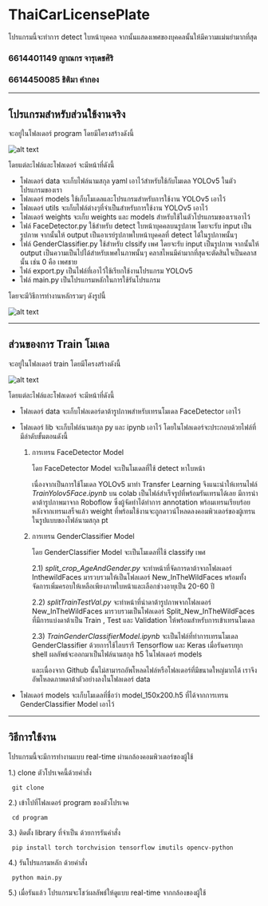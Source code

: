 # ThaiCarLicensePlate
โปรแกรมนี้จะทำการ detect ใบหน้าบุคคล จากนั้นแสดงเพศของบุคคลนั้นให้มีความแม่นยำมากที่สุด
 
### 6614401149 ญาณกร จารุเดชศิริ
### 6614450085 ธิติมา คำกอง

------------------------------------------------------------------------------------------------------------------------

## โปรแกรมสำหรับส่วนใช้งานจริง
จะอยู่ในโฟลเดอร์ program โดยมีโครงสร้างดังนี้

![alt text]()

โดยแต่ละไฟล์และโฟลเดอร์ จะมีหน้าที่ดังนี้

- โฟลเดอร์ data จะเก็บไฟล์นามสกุล yaml เอาไว้สำหรับใช้กับโมเดล YOLOv5 ในตัวโปรแกรมของเรา
- โฟลเดอร์ models ใช้เก็บโมเดลและโปรแกรมสำหรับการใช้งาน YOLOv5 เอาไว้
- โฟลเดอร์ utils จะเก็บไฟล์ต่างๆที่จำเป็นสำหรับการใช้งาน YOLOv5 เอาไว้
- โฟลเดอร์ weights จะเก็บ weights และ models สำหรับใช้ในตัวโปรแกรมของเราเอาไว้
- ไฟล์ FaceDetector.py ใช้สำหรับ detect ใบหน้าบุคคลบนรูปภาพ โดยจะรับ input เป็นรูปภาพ จากนั้นให้ output เป็นอาเรย์รูปภาพใบหน้าบุคคลที่ detect ได้ในรูปภาพนั้นๆ
- ไฟล์ GenderClassifier.py ใช้สำหรับ clssify เพศ โดยจะรับ input เป็นรูปภาพ จากนั้นให้ output เป็นความเป็นไปได้สำหรับเพศในภาพนั้นๆ คลาสไหนมีค่ามากที่สุดจะตัดสินใจเป็นคลาสนั้น เช่น 0 คือ เพศชาย
- ไฟล์ export.py เป็นไฟล์ที่เอาไว้ใช้เรียกใช้งานโปรแกรม YOLOv5
- ไฟล์ main.py เป็นโปรแกรมหลักในการใช้รันโปรแกรม

โดยจะมีวิธีการทำงานหลักรวมๆ ดังรูปนี้

![alt text]()

------------------------------------------------------------------------------------------------------------------------

## ส่วนของการ Train โมเดล
จะอยู่ในโฟลเดอร์ train โดยมีโครงสร้างดังนี้

![alt text]()
      
โดยแต่ละไฟล์และโฟลเดอร์ จะมีหน้าที่ดังนี้

- โฟลเดอร์ data จะเก็บโฟลเดอร์ดาต้ารูปภาพสำหรับเทรนโมเดล FaceDetector เอาไว้ 
- โฟลเดอร์ lib จะเก็บไฟล์นามสกุล py และ ipynb เอาไว้ โดยในโฟลเดอร์จะประกอบด้วยไฟล์ที่มีลำดับขั้นตอนดังนี้

     1) การเทรน FaceDetector Model
          
          โดย FaceDetector Model จะเป็นโมเดลที่ใช้ detect หาใบหน้า 
     
          เนื่องจากเป็นการใช้โมเดล YOLOv5 มาทำ Transfer Learning จึงแนะนำให้เทรนไฟล์ *TrainYolov5Face.ipynb*  บน colab 
          เป็นไฟล์สำเร็จรูปที่พร้อมรันเทรนได้เลย มีการนำดาต้ารูปภาพมาจาก Roboflow ซึ่งผู้จัดทำได้ทำการ annotation พร้อมเทรนเรียบร้อย 
          หลังจากเทรนเสร็จแล้ว weight ที่พร้อมใช้งานจะถูกดาวน์โหลดลงคอมพิวเตอร์ของผู้เทรนในรูปแบบของไฟล์นามสกุล pt

     2) การเทรน GenderClassifier Model
        
          โดย GenderClassifier Model จะเป็นโมเดลที่ใช้ classify เพศ

          2.1) *split_crop_AgeAndGender.py* จะทำหน้าที่จัดการดาต้าจากโฟลเดอร์ InthewildFaces มารวบรวมให้เป็นโฟลเดอร์ New_InTheWildFaces พร้อมทั้งจัดการเพิ่มครอบให้เหลือเพียงภาพใบหน้าและเลือกช่วงอายุเป็น 20-60 ปี 

          2.2) *splitTrainTestVal.py* จะทำหน้าที่นำดาต้ารูปภาพจากโฟลเดอร์ New_InTheWildFaces มารวบรวมเป็นโฟลเดอร์ Split_New_InTheWildFaces ที่มีการแบ่งดาต้าเป็น Train , Test และ Validation ให้พร้อมสำหรับการเข้าเทรนโมเดล

          2.3) *TrainGenderClassifierModel.ipynb* จะเป็นไฟล์ที่ทำการเทรนโมเดล GenderClassifier ด้วยการใช้ไลบรารี Tensorflow และ Keras เมื่อรันครบทุก shell ผลลัพธ์จะออกมาเป็นไฟล์นามสกุล h5 ในโฟลเดอร์ models

          และเนื่องจาก Github นั้นไม่สามารถอัพโหลดไฟล์หรือโฟลเดอร์ที่มีขนาดใหญ่มากได้ เราจึงอัพโหลดภาพดาต้าตัวอย่างลงในโฟลเดอร์ data 

- โฟลเดอร์ models จะเก็บโมเดลที่ชื่อว่า model_150x200.h5 ที่ได้จากการเทรน GenderClassifier Model เอาไว้

------------------------------------------------------------------------------------------------------------------------

## วิธีการใช้งาน

โปรแกรมนี้จะมีการทำงานแบบ real-time ผ่านกล้องคอมพิวเตอร์ของผู้ใช้

1.) clone ตัวโปรเจคนี้ด้วยคำสั่ง

     git clone 

2.) เข้าไปที่โฟลเดอร์ program ของตัวโปรเจค

     cd program

3.) ติดตั้ง library ที่จำเป็น ด้วยการรันคำสั่ง 
     
     pip install torch torchvision tensorflow imutils opencv-python

4.) รันโปรแกรมหลัก ด้วยคำสั่ง

     python main.py

5.) เมื่อรันแล้ว โปรแกรมจะโชว์ผลลัพธ์ให้ดูแบบ real-time จากกล้องของผู้ใช้





